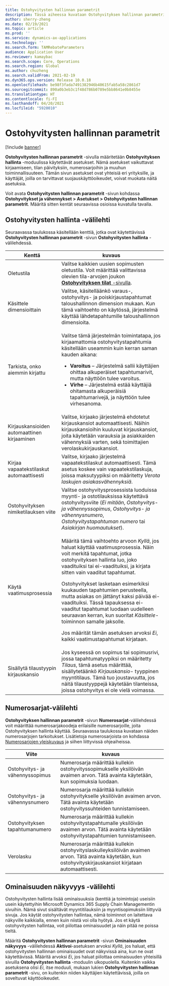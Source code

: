 ```yaml
---
title: Ostohyvitysten hallinnan parametrit
description: Tässä aiheessa kuvataan Ostohyvityksen hallinnan parametrit -sivua. Tällä sivulla on asetuksia, jotka vaikuttavat kirjaamiseen, tilan päivityksiin, numerosarjoihin ja muuhun toiminnallisuuteen.
author: sherry-zheng
ms.date: 02/19/2021
ms.topic: article
ms.prod: ''
ms.service: dynamics-ax-applications
ms.technology: ''
ms.search.form: TAMRebateParameters
audience: Application User
ms.reviewer: kamaybac
ms.search.scope: Core, Operations
ms.search.region: Global
ms.author: chuzheng
ms.search.validFrom: 2021-02-19
ms.dyn365.ops.version: Release 10.0.18
ms.openlocfilehash: be98f3fada7491382946b40615fab5a58c2861d7
ms.sourcegitcommit: 890a0b3eb3c1f48d786b0789e5bb8641e0b8455e
ms.translationtype: HT
ms.contentlocale: fi-FI
ms.lasthandoff: 04/20/2021
ms.locfileid: "5920010"
---
```

# <a name="rebate-management-parameters"></a>Ostohyvitysten hallinnan parametrit

[!include [banner](../includes/banner.md)]

**Ostohyvitysten hallinnan parametrit** -sivulla määritetään **Ostohyvityksen hallinta** -moduulissa käytettävät asetukset. Nämä asetukset vaikuttavat kirjaamiseen, tilan päivityksiin, numerosarjoihin ja muuhun toiminnallisuuteen. Tämän sivun asetukset ovat yhteisiä eri yrityksille, ja käyttäjät, joilla on tarvittavat suojauskäyttöoikeudet, voivat muokata näitä asetuksia.

Voit avata **Ostohyvitysten hallinnan parametrit** -sivun kohdassa **Ostohyvitykset ja vähennykset \> Asetukset \> Ostohyvitysten hallinnan parametrit**. Määritä sitten kentät seuraavissa osioissa kuvatulla tavalla.

## <a name="rebate-management-tab"></a>Ostohyvitysten hallinta -välilehti

Seuraavassa taulukossa käsitellään kenttiä, jotka ovat käytettävissä **Ostohyvitysten hallinnan parametrit** -sivun **Ostohyvitysten hallinta** -välilehdessä.

| Kenttä | kuvaus |
|---|---|
| Oletustila | Valitse kaikkien uusien sopimusten oletustila. Voit määrittää valittavissa olevien tila-arvojen joukon [**Ostohyvityksen tilat** -sivulla](rebate-statuses.md). |
| Käsittele dimensioittain | Valitse, käsitelläänkö varaus-, ostohyvitys- ja poiskirjaustapahtumat taloushallinnon dimension mukaan. Kun tämä vaihtoehto on käytössä, järjestelmä käyttää lähdetapahtumille taloushallinnon dimensioita. |
| Tarkista, onko aiemmin kirjattu | <p>Valitse tämä järjestelmän toimintatapa, jos kirjaamattomia ostohyvitystapahtumia käsitellään useammin kuin kerran saman kauden aikana:</p><ul><li>**Varoitus** – Järjestelmä sallii käyttäjien ohittaa alkuperäiset tapahtumarivit, mutta näyttöön tulee varoitus.</li><li>**Virhe** – Järjestelmä estää käyttäjiä ohitamasta alkuperäisiä tapahtumarivejä, ja näyttöön tulee virhesanoma. |
| Kirjauskansioiden automaattinen kirjaaminen | Valitse, kirjaako järjestelmä ehdotetut kirjauskansiot automaattisesti. Näihin kirjauskansioihin kuuluvat kirjauskansiot, joita käytetään varauksia ja asiakkaiden vähennyksiä varten, sekä toimittajien verolaskukirjauskansiot. |
| Kirjaa vapaatekstilaskut automaattisesti | Valitse, kirjaako järjestelmä vapaatekstilaskut automaattisesti. Tämä asetus koskee vain vapaatekstilaskuja, joissa maksutyypiksi on määritetty *Verota laskujen asiakasvähennyksiä*. |
| Ostohyvityksen nimiketilauksen viite | Valitse ostohyvitysprosessista luoduissa myynti- ja ostotilauksissa käytettävä ostohyvitysviite (*Ei mitään*, *Ostohyvitys- ja vähennyssopimus*, *Ostohyvitys- ja vähennysnumero*, *Ostohyvitystapahtuman numero* tai *Asiakirjan huomautukset*). |
| Käytä vaatimusprosessia | <p>Määritä tämä vaihtoehto arvoon *Kyllä*, jos haluat käyttää vaatimusprosessia. Näin voit merkitä tapahtumat, jotka ostohyvityksen hallinta luo, joko vaadituiksi tai ei-vaadituiksi, ja kirjata sitten vain vaaditut tapahtumat.</p><p>Ostohyvitykset lasketaan esimerkiksi kuukauden tapahtumien perusteella, mutta asiakas on jättänyt kaksi päivää ei-vaadituiksi. Tässä tapauksessa ei-vaaditut tapahtumat luodaan uudelleen seuraavan kerran, kun suoritat *Käsittele*-toiminnon samalle jaksolle.</p><p>Jos määrität tämän asetuksen arvoksi *Ei*, kaikki vaatimustapahtumat kirjataan.</p> |
| Sisällytä tilaustyypin kirjauskansio | Jos kyseessä on sopimus tai sopimusrivi, jossa tapahtumatyypiksi on määritetty *Tilaus*, tämä asetus määrittää, sisällytetäänkö *Kirjauskansio*- tyyppinen myyntitilaus. Tämä tuo joustavuutta, jos näitä tilaustyyppejä käytetään tilanteissa, joissa ostohyvitys ei ole vielä voimassa. |

## <a name="number-sequences-tab"></a>Numerosarjat-välilehti

**Ostohyvityksen hallinnan parametrit** -sivun **Numerosarjat**-välilehdessä voit määrittää numerosarjakoodeja erilaisille numerosarjoille, joita Ostohyvityksen hallinta käyttää. Seuraavassa taulukossa kuvataan näiden numerosarjojen tarkoitukset. Lisätietoja numerosarjoista on kohdassa [Numerosarjojen yleiskuvaus](../../fin-ops-core/fin-ops/organization-administration/number-sequence-overview.md) ja siihen liittyvissä ohjeaiheissa.

| Viite | kuvaus |
|---|---|
| Ostohyvitys- ja vähennyssopimus | Numerosarja määrittää kullekin ostohyvityssopimukselle yksilöivän avaimen arvon. Tätä avainta käytetään, kun sopimuksia luodaan. |
| Ostohyvitys- ja vähennysnumero | Numerosarja määrittää kullekin ostohyvitykselle yksilöivän avaimen arvon. Tätä avainta käytetään ostohyvityssuhteiden tunnistamiseen. |
| Ostohyvityksen tapahtumanumero | Numerosarja määrittää kullekin ostohyvitystapahtumalle yksilöivän avaimen arvon. Tätä avainta käytetään ostohyvitystapahtumien tunnistamiseen. |
| Verolasku | Numerosarja määrittää kullekin ostohyvityslaskulleyksilöivän avaimen arvon. Tätä avainta käytetään, kun ostohyvityskirjauskansiot kirjataan automaattisesti. |

## <a name="feature-visibility-tab"></a>Ominaisuuden näkyvyys -välilehti

Ostohyvitysten hallinta lisää ominaisuuksia (kenttiä ja toimintoja) useisiin usein käytettyihin Microsoft Dynamics 365 Supply Chain Managementin sivuihin. Nämä sivut sisältävät myyntitilauksiin ja myyntisopimuksiin liittyviä sivuja. Jos käytät ostohyvitysten hallintaa, nämä toiminnot on laitettava näkyville kaikkialla, ennen kuin niistä voi olla hyötyä. Jos et käytä ostohyvitysten hallintaa, voit piilottaa ominaisuudet ja näin pitää ne poissa tieltä.

Määritä **Ostohyvitysten hallinnan parametrit** -sivun **Ominaisuuden näkyvyys** -välilehdessä **Aktivoi**-asetuksen arvoksi *Kyllä*, jos haluat, että ostohyvitysten hallinnan ominaisuudet ovat näkyvissä aina, kun ne ovat käytettävissä. Määritä arvoksi *Ei*, jos haluat piilottaa ominaisuuden yhteisillä sivuilla **Ostohyvitysten hallinta** -moduulin ulkopuolella. Kuitenkin vaikka asetuksena olisi *Ei*, itse moduuli, mukaan lukien **Ostohyvitysten hallinnan parametrit** -sivu, on kuitenkin niiden käyttäjien käytettävissä, joilla on soveltuvat käyttöoikeudet.
